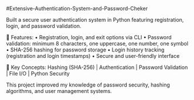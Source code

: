 #Extensive-Authentication-System-and-Password-Cheker

Built a secure user authentication system in Python featuring registration, login, and password validation.

🧩 Features:
• Registration, login, and exit options via CLI
• Password validation: minimum 8 characters, one uppercase, one number, one symbol
• SHA-256 hashing for password storage
• Login history tracking (registration and login timestamps)
• Secure and user-friendly interface

🧠 Key Concepts:
Hashing (SHA-256) | Authentication | Password Validation | File I/O | Python Security

This project improved my knowledge of password security, hashing algorithms, and user management systems.
